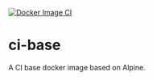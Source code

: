 [![Docker Image CI](https://github.com/teawithfruit/ci-base/actions/workflows/docker-image.yml/badge.svg)](https://github.com/teawithfruit/ci-base/actions/workflows/docker-image.yml)

# ci-base

A CI base docker image based on Alpine.
